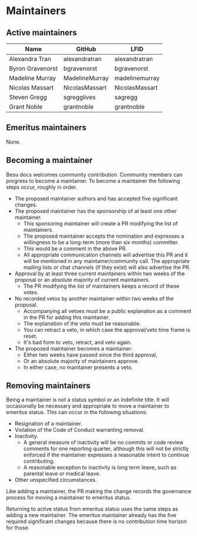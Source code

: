 # Maintainers

## Active maintainers

<!-- Please keep this sorted alphabetically by github -->

<!-- vale off -->
| Name             | GitHub           | LFID             |
| ---------------- | ---------------- | ---------------- |
| Alexandra Tran   | alexandratran    | alexandratran    |
| Byron Gravenorst | bgravenorst      | bgravenorst      |
| Madeline Murray  | MadelineMurray   | madelinemurray   |
| Nicolas Massart  | NicolasMassart   | NicolasMassart   |
| Steven Gregg     | sgregglives      | sagregg          |
| Grant Noble      | grantnoble       | grantnoble       |
<!-- vale on -->

## Emeritus maintainers

None.

<!-- vale off -->
<!--
| Name | Github | LFID |
|------|--------|------|
| null | null   | null |
-->
<!-- vale on -->

## Becoming a maintainer

Besu docs welcomes community contribution. Community members can progress to become a maintainer.
To become a maintainer the following steps occur, roughly in order.

- The proposed maintainer authors and has accepted five significant changes.
- The proposed maintainer has the sponsorship of at least one other maintainer.
    - This sponsoring maintainer will create a PR modifying the list of maintainers.
    - The proposed maintainer accepts the nomination and expresses a willingness to be a long-term
      (more than six months) committer.
    - This would be a comment in the above PR.
    - All appropriate communication channels will advertise this PR and it will be mentioned in any
      maintainer/community call. The appropriate mailing lists or chat channels (if they exist)
      will also advertise the PR.
- Approval by at least three current maintainers within two weeks of the proposal or an absolute
  majority of current maintainers.
    - The PR modifying the list of maintainers keeps a record of these votes.
- No recorded vetos by another maintainer within two weeks of the proposal.
    - Accompanying all vetoes must be a public explanation as a comment in the PR for adding this
      maintainer.
    - The explanation of the veto must be reasonable.
    - You can retract a veto, in which case the approval/veto time frame is reset.
    - It's bad form to veto, retract, and veto again.
- The proposed maintainer becomes a maintainer:
    - Either two weeks have passed since the third approval,
    - Or an absolute majority of maintainers approve.
    - In either case, no maintainer presents a veto.

## Removing maintainers

Being a maintainer is not a status symbol or an indefinite title. It will
occasionally be necessary and appropriate to move a maintainer to emeritus status. This can occur
in the following situations:

- Resignation of a maintainer.
- Violation of the Code of Conduct warranting removal.
- Inactivity.
    - A general measure of inactivity will be no commits or code review comments for one reporting
      quarter, although this will not be strictly enforced if the maintainer expresses a reasonable
      intent to continue contributing.
    - A reasonable exception to inactivity is long term leave, such as parental leave or medical
      leave.
- Other unspecified circumstances.

Like adding a maintainer, the PR making the change records the governance process for moving a
maintainer to emeritus status.

Returning to active status from emeritus status uses the same steps as adding a new maintainer.
The emeritus maintainer already has the five required significant changes because there is no
contribution time horizon for those.
